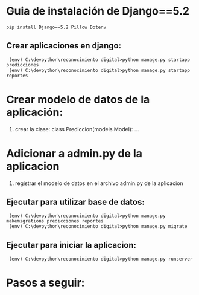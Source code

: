 # Guia de instalación de Django==5.2

~~~
pip install Django==5.2 Pillow Dotenv
~~~

## Crear aplicaciones en django:

~~~
 (env) C:\devpython\reconocimiento digital>python manage.py startapp predicciones
 (env) C:\devpython\reconocimiento digital>python manage.py startapp reportes
~~~

# Crear modelo de datos de la aplicación:
1. crear la clase: class Prediccion(models.Model): ...

# Adicionar a admin.py de la aplicacion
1. registrar el modelo de datos en el archivo admin.py de la aplicacion

## Ejecutar para utilizar base de datos:
~~~
 (env) C:\devpython\reconocimiento digital>python manage.py makemigrations predicciones reportes
 (env) C:\devpython\reconocimiento digital>python manage.py migrate
~~~

## Ejecutar para iniciar la aplicacion:

~~~
 (env) C:\devpython\reconocimiento digital>python manage.py runserver
~~~

# Pasos a seguir:
